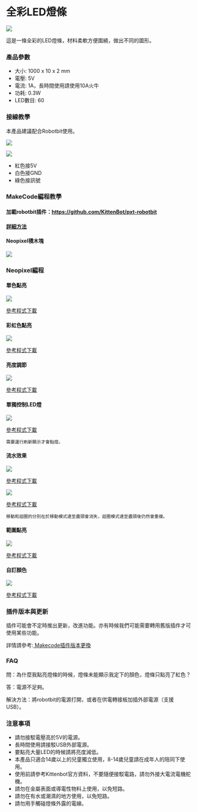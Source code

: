 # 全彩LED燈條

![](https://kittenbothk.readthedocs.io/en/latest/\_images/ledstrip1.png)

這是一條全彩的LED燈條，材料柔軟方便圍繞，做出不同的圖形。

### 產品參數

* 大小: 1000 x 10 x 2 mm
* 電壓: 5V
* 電流: 1A，長時間使用請使用10A火牛
* 功耗: 0.3W
* LED數目: 60

### 接線教學

本產品建議配合Robotbit使用。

![](https://kittenbothk.readthedocs.io/en/latest/\_images/ledstrip2.png)

![](https://kittenbothk.readthedocs.io/en/latest/\_images/ledstrip3.png)

* 紅色接5V
* 白色接GND
* 綠色接訊號

### MakeCode編程教學

#### 加載robotbit插件：https://github.com/KittenBot/pxt-robotbit

#### [詳細方法](../../makecode/kittenbotandmakecode.md)

#### Neopixel積木塊

![](https://kittenbothk.readthedocs.io/en/latest/\_images/ledstrip4.png)

### Neopixel編程

#### 單色點亮

![](https://kittenbothk.readthedocs.io/en/latest/\_images/ledstrip5.png)

[參考程式下載](https://makecode.microbit.org/\_d7zDwY5y2hcd)

#### 彩虹色點亮

![](https://kittenbothk.readthedocs.io/en/latest/\_images/ledstrip6.png)

[參考程式下載](hhttps://makecode.microbit.org/\_KzCiXvWoa0Jo)

#### 亮度調節

![](https://kittenbothk.readthedocs.io/en/latest/\_images/ledstrip7.png)

[參考程式下載](https://makecode.microbit.org/\_2J41HRa54XyU)

#### 單獨控制LED燈

![](https://kittenbothk.readthedocs.io/en/latest/\_images/ledstrip8.png)

[參考程式下載](https://makecode.microbit.org/\_7YTa05AFf55A)

```
需要運行刷新顯示才會點燈。
```

#### 流水效果

![](https://kittenbothk.readthedocs.io/en/latest/\_images/ledstrip9.png)

[參考程式下載](https://makecode.microbit.org/\_HDFCiPMs2fsj)

![](https://kittenbothk.readthedocs.io/en/latest/\_images/ledstrip10.png)

[參考程式下載](https://makecode.microbit.org/\_2dcCTHCrm1k4)

```
移動和迴圈的分別在於移動模式達至盡頭會消失，迴圈模式達至盡頭後仍然會重複。
```

#### 範圍點亮

![](https://kittenbothk.readthedocs.io/en/latest/\_images/ledstrip11.png)

[參考程式下載](https://makecode.microbit.org/\_azhb2aX4UPhm)

#### 自訂顏色

![](https://kittenbothk.readthedocs.io/en/latest/\_images/ledstrip12.png)

[參考程式下載](https://makecode.microbit.org/\_aYHK4Jax8h6x)

### 插件版本與更新

插件可能會不定時推出更新，改進功能。亦有時候我們可能需要轉用舊版插件才可使用某些功能。

詳情請參考:[ Makecode插件版本更換](../../makecode/makecodeextupdate.md)

### FAQ

問：為什麼我點亮燈條的時候，燈條未能顯示我定下的顏色，燈條只點亮了紅色？

答：電源不足夠。

解決方法：將robotbit的電源打開，或者在供電轉接板加插外部電源（支援USB）。

### 注意事項

* 請勿接駁電壓高於5V的電源。
* 長時間使用請接駁USB外部電源。
* 要點亮大量LED的時候請將亮度減低。
* 本產品只適合14歲以上的兒童獨立使用，8-14歲兒童請在成年人的陪同下使用。
* 使用前請參考Kittenbot官方資料，不要隨便接駁電路，請勿外接大電流電機舵機。
* 請勿在金屬表面或導電性物料上使用，以免短路。
* 請勿在有水或潮濕的地方使用，以免短路。
* 請勿用手觸碰燈條外露的電線。
